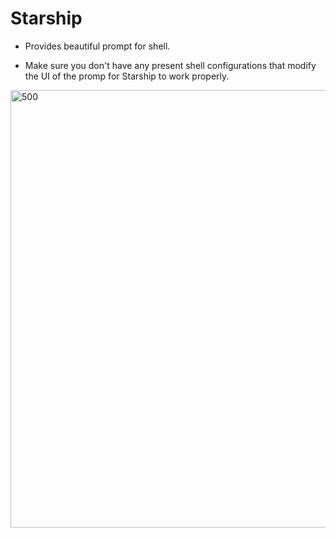 # Starship

- Provides beautiful prompt for shell.

- Make sure you don't have any present shell configurations that modify the UI
  of the promp for Starship to work properly.

<img src="https://i.imgur.com/49Q50Od.png" alt="500" width="700">
